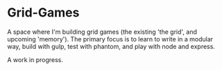 # Grid-Games
A space where I'm building grid games (the existing 'the grid', and upcoming 'memory').
The primary focus is to learn to write in a modular way, build with gulp, test with phantom, and play with node and express.

A work in progress.
